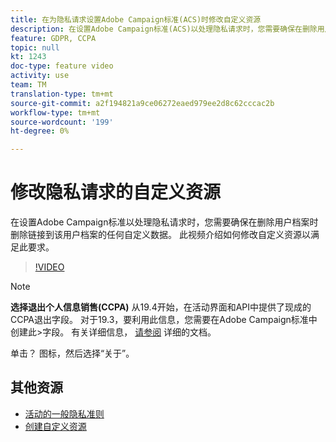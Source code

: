 ```yaml
---
title: 在为隐私请求设置Adobe Campaign标准(ACS)时修改自定义资源
description: 在设置Adobe Campaign标准(ACS)以处理隐私请求时，您需要确保在删除用户档案时删除链接到该用户档案的任何自定义数据。 此视频介绍如何修改自定义资源以满足此要求。
feature: GDPR, CCPA
topic: null
kt: 1243
doc-type: feature video
activity: use
team: TM
translation-type: tm+mt
source-git-commit: a2f194821a9ce06272eaed979ee2d8c62cccac2b
workflow-type: tm+mt
source-wordcount: '199'
ht-degree: 0%

---
```



# 修改隐私请求的自定义资源

在设置Adobe Campaign标准以处理隐私请求时，您需要确保在删除用户档案时删除链接到该用户档案的任何自定义数据。 此视频介绍如何修改自定义资源以满足此要求。

>[!VIDEO](https://video.tv.adobe.com/v/23326?quality=12)

>[!NOTE]
>
>**选择退出个人信息销售(CCPA)**
>从19.4开始，在活动界面和API中提供了现成的CCPA退出字段。 对于19.3，要利用此信息，您需要在Adobe Campaign标准中创建此>字段。 有关详细信息， [请参阅](https://helpx.adobe.com/campaign/kb/acs-privacy.html#ccpa) 详细的文档。
>
> 单击？ 图标，然后选择“关于”。

## 其他资源

* [活动的一般隐私准则](https://helpx.adobe.com/campaign/kb/campaign-privacy-overview.html)
* [创建自定义资源](/help/managing-processes-and-data/custom-resources/creating-custom-resources.md)

